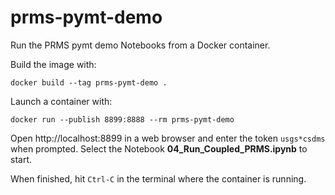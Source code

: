 # prms-pymt-demo

Run the PRMS pymt demo Notebooks from a Docker container.

Build the image with:
```
docker build --tag prms-pymt-demo .
```

Launch a container with:
```
docker run --publish 8899:8888 --rm prms-pymt-demo 
```

Open http://localhost:8899 in a web browser and enter the token `usgs*csdms` when prompted.
Select the Notebook **04_Run_Coupled_PRMS.ipynb** to start.

When finished, hit `Ctrl-C` in the terminal where the container is running.

